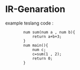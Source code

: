 # IR-Genaration
   example 
       teslang code :
        
            num sum(num a , num b){
                return a+b+3;
            }
            num main(){
                num c;
                c=sum(1 , 2);
                return 0;
            }
